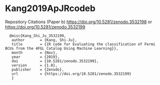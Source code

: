 # Kang2019ApJRcodeb

Repository Citations (Paper b) https://doi.org/10.5281/zenodo.3532198 or https://doi.org/10.5281/zenodo.3532199
     
      @misc{Kang_Shi_Ju_3532199,
       author       = {Kang, Shi-Ju},
       title        = {{R code for Evaluating the classification of Fermi BCUs from the 4FGL Catalog Using Machine Learning}},
       month        = {Nov},
       year         = {2019},
       doi          = {10.5281/zenodo.3532199},
       version      = {1.0},
       publisher    = {Zenodo},
       url          = {https://doi.org/10.5281/zenodo.3532199}
       }

